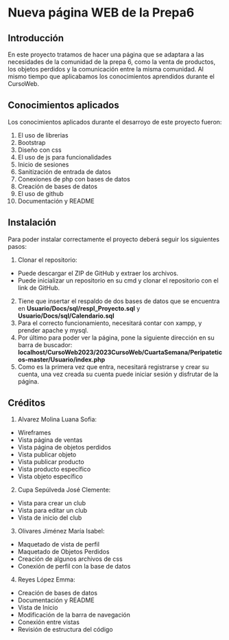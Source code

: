 
# Nueva página WEB de la Prepa6
## Introducción

En este proyecto tratamos de hacer una página que se adaptara a las necesidades de la comunidad de la prepa 6, como la venta de productos, los objetos perdidos y la comunicación entre la misma comunidad. Al mismo tiempo que aplicabamos los conocimientos aprendidos durante el CursoWeb. 
## Conocimientos aplicados
Los conocimientos aplicados durante el desarroyo de este proyecto fueron:

1. El uso de librerias
2. Bootstrap
3. Diseño con css
4. El uso de js para funcionalidades
5. Inicio de sesiones
6. Sanitización de entrada de datos
7. Conexiones de php con bases de datos
8. Creación de bases de datos
9. El uso de github 
10. Documentación y README

## Instalación
Para poder instalar correctamente el proyecto deberá seguir los siguientes pasos:

1. Clonar el repositorio:
  - Puede descargar el ZIP de GitHub y extraer los archivos.
  - Puede inicializar un repositorio en su cmd y clonar el repositorio con el link de GitHub.
2. Tiene que insertar el respaldo de dos bases de datos que se encuentra en **Usuario/Docs/sql/respl_Proyecto.sql** y **Usuario/Docs/sql/Calendario.sql** 
3. Para el correcto funcionamiento, necesitará contar con xampp, y prender apache y mysql.
4. Por último para poder ver la página, pone la siguiente dirección en su barra de buscador: **localhost/CursoWeb2023/2023CursoWeb/CuartaSemana/Peripateticos-master/Usuario/index.php** 
5. Como es la primera vez que entra, necesitará registrarse y crear su cuenta, una vez creada su cuenta puede iniciar sesión y disfrutar de la página. 
## Créditos

1. Alvarez Molina Luana Sofia:
- Wireframes 
- Vista página de ventas 
- Vista página de objetos perdidos
- Vista publicar objeto
- Vista publicar producto 
- Vista producto específico 
- Vista objeto específico
2. Cupa Sepúlveda José Clemente:
- Vista para crear un club
- Vista para editar un club
- Vista de inicio del club
3. Olivares Jiménez María Isabel:
- Maquetado de vista de perfil
- Maquetado de Objetos Perdidos
- Creación de algunos archivos de css 
- Conexión de perfil con la base de datos
4. Reyes López Emma:
- Creación de bases de datos
- Documentación y README
- Vista de Inicio
- Modificación de la barra de navegación
- Conexión entre vistas
- Revisión de estructura del código

